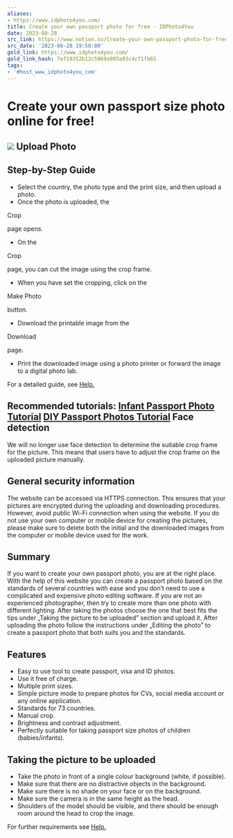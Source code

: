 ```yaml
---
aliases:
- https://www.idphoto4you.com/
title: Create your own passport photo for free - IDPhoto4You
date: 2023-08-28
src_link: https://www.notion.so/Create-your-own-passport-photo-for-free-IDPhoto4You-90b6270e6d1749f9a333ae1034bc364c
src_date: '2023-08-28 19:58:00'
gold_link: https://www.idphoto4you.com/
gold_link_hash: 7ef19352b12c5069a985a93c4cf1fb65
tags:
- '#host_www_idphoto4you_com'
---
```



Create your own passport size photo online for free!
====================================================


![](/Images/MainPage/Make_Passport_Photo.png)
Upload Photo
------------


Step-by-Step Guide
------------------


* Select the country, the photo type and the print size, and then upload a photo.
* Once the photo is uploaded, the 
 
 Crop
 
 page opens.
* On the 
 
 Crop
 
 page, you can cut the image using the crop frame.
* When you have set the cropping, click on the 
 
 Make Photo
 
 button.
* Download the printable image from the 
 
 Download
 
 page.
* Print the downloaded image using a photo printer or forward the image to a digital photo lab.



 For a detailed guide, see 
 [Help.](https://www.idphoto4you.com?Target=HelpPage)



**Recommended tutorials:** 
[Infant Passport Photo Tutorial](http://sproutsenroute.com/infant-passport-photo-tutorial/)
[DIY Passport Photos Tutorial](http://sproutsenroute.com/diy-passport-photos/)
Face detection
--------------



 We will no longer use face detection to determine the suitable crop frame for the picture. This means that users have to adjust the crop frame on the uploaded picture manually.
 


General security information
----------------------------



 The website can be accessed via HTTPS connection. This ensures that your pictures are encrypted during the uploading and downloading procedures. However, avoid public Wi-Fi connection when using the website. If you do not use your own computer or mobile device for creating the pictures, please make sure to delete both the initial and the downloaded images from the computer or mobile device used for the work.
 


Summary
-------



 If you want to create your own passport photo, you are at the right place. With the help of this website you can create a passport photo based on the standards of several countries with ease and you don’t need to use a complicated and expensive photo editing software. If you are not an experienced photographer, then try to create more than one photo with different lighting. After taking the photos choose the one that best fits the tips under „Taking the picture to be uploaded” section and upload it. After uploading the photo follow the instructions under „Editing the photo” to create a passport photo that both suits you and the standards.
 


Features
--------


* Easy to use tool to create passport, visa and ID photos.
* Use it free of charge.
* Multiple print sizes.
* Simple picture mode to prepare photos for CVs, social media account or any online application.
* Standards for 73 countries.
* Manual crop.
* Brightness and contrast adjustment.
* Perfectly suitable for taking passport size photos of children (babies/infants).


Taking the picture to be uploaded
---------------------------------


* Take the photo in front of a single colour background (white, if possible).
* Make sure that there are no distractive objects in the background.
* Make sure there is no shade on your face or on the background.
* Make sure the camera is in the same height as the head.
* Shoulders of the model should be visible, and there should be enough room around the head to crop the image.



 For further requirements see 
 [Help.](https://www.idphoto4you.com?Target=HelpPage)